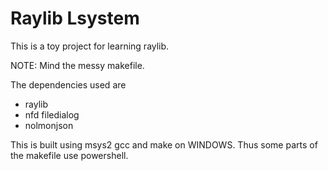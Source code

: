 # Raylib Lsystem

This is a toy project for learning raylib.


NOTE:
Mind the messy makefile.

The dependencies used are
* raylib
* nfd filedialog
* nolmonjson

This is built using msys2 gcc and make on WINDOWS. Thus some parts of the makefile use powershell.

